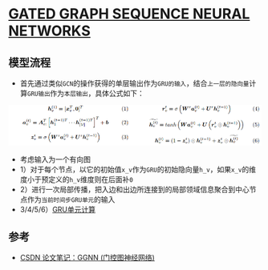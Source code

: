 # [GATED GRAPH SEQUENCE NEURAL NETWORKS](https://arxiv.org/pdf/1511.05493.pdf)

## 模型流程
- 首先通过类似`GCN`的操作获得的单层输出作为`GRU的输入`，结合`上一层的隐向量`计算`GRU输出`作为`本层输出`，具体公式如下：

![](ggnn1.png)
- 考虑输入为一个有向图
- 1）对于每个节点，以它的初始值`x_v`作为`GRU`的初始隐向量`h_v`，如果`x_v`的维度小于预定义的`h_v`维度则在后面补`0`
- 2）进行一次局部传播，把入边和出边所连接到的局部领域信息聚合到中心节点作为`当前时间步GRU单元`的输入
- 3/4/5/6）[GRU单元计算](https://github.com/cy69855522/AI-Paper-Drawer/blob/master/sources/papers/5C7571627E797E773040786271637530427560627563757E647164797F7E63306563797E7730425E5E30557E737F7475623D5475737F74756230767F6230436471647963647973717C305D717378797E75304462717E637C7164797F7EBFE673402/README.md)

## 参考
- [CSDN 论文笔记：GGNN (门控图神经网络)](https://blog.csdn.net/lthirdonel/article/details/89286522)
